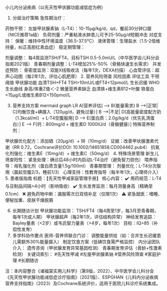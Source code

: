 小儿内分泌疾病（以先天性甲状腺功能减低症为例）
1. 分层治疗策略
急性期治疗：

药物干预：
左旋甲状腺素钠（L-T4）：10-15μg/kg/d，qd，餐前30分钟口服（NICE推荐1a级）
负荷剂量：严重粘液水肿患儿可予25-50μg/d短期冲击
对症支持：
保暖：维持中性环境温度（36.5-37.5℃）
液体管理：生理盐水（1.5-2倍维持量，纠正高胆红素血症）
稳定期管理：

剂量调整：
每4周监测TSH/FT4，目标TSH 0.5-5.0mU/L（中华医学会儿科分会指南2021版）
青春期剂量调整：L-T4增加25%-50%（骨骼快速生长需求）
并发症预防：
骨密度监测：双能X线吸收法（每年1次，DEXA扫描）
心血管评估：超声心动图（每2年1次，评估心肌肥厚）
2. 营养风险筛查
风险因素	评估工具	干预阈值
甲状腺功能	血清TSH+FT4	TSH>10mU/L或FT4<12pmol/L
生长迟缓	WHO生长曲线	身高/体重Z值＜-2
微量营养素缺乏	血清铁+维生素B12+叶酸	铁蛋白<15μg/L或维生素B12<150pmol/L

3. 营养支持方案
mermaid
graph LR
A[营养评估] --> B{能量需求}
B -->|正常| C[均衡饮食+碘摄入（120μg/d，避免过量）]
B -->|不足| D[高能量密度配方奶（1.3kcal/ml）+ L-T4空腹服用]
D --> E[蛋白质：2.0g/kg/d（优先乳清蛋白）]
E --> F[钙：800mg/d + 维生素D 1000IU/d（骨骼健康）]
特殊营养制剂：

甲状腺优化配方：添加硒（20μg/d）+ 锌（10mg/d）
证据：改善甲状腺激素代谢（RR 0.72，Cochrane评价DOI: 10.1002/14651858.CD004462.pub4）
抗氧化剂强化：维生素E（10mg/d）+ 维生素C（50mg/d）
4. 特殊场景管理
新生儿筛查阳性：
紧急处理：确诊后48小时内启动L-T4治疗（避免智力损伤）
喂养指导：母乳强化剂（蛋白质含量1.5g/100ml）
青春期管理：
剂量优化：L-T4分次服用（晨起空腹2/3，睡前1/3）
心理支持：性教育指导（每半年1次，心理师介入）
5. 患者版指南
标题：【先天性甲减家庭管理手册】
核心内容：
✔️ 用药规范：L-T4与豆制品间隔>4小时（影响吸收）
✔️ 生长发育监测：每月测量身高（精确至0.1cm）
❌ 避免药物中断：漏服需次日双倍补足（仅限1次）
⚠️ 紧急就医：嗜睡、便秘加重、皮肤干燥脱屑

6. 长期随访计划
甲状腺功能监测：
TSH/FT4（每4周至1岁，每3月至青春期，每年1次成人期）
甲状腺超声（每2年1次，评估结构异常）
神经发育追踪：
Bayley量表（<2岁）或韦氏智力量表（>4岁，每年1次）
目标：IQ>85（补偿性发育）
7. 多学科协作要点
医师-营养师联合门诊：
调整能量供给（如：合并生长迟缓患儿需额外30%能量摄入）
制定饮食方案（低碘饮食需严格监控）
内分泌团队介入：
遗传咨询（甲状腺发育异常基因检测）
青春期发育评估（骨龄+性激素检测）
关键词索引：
#先天性甲减 #左旋甲状腺素钠 #营养风险筛查 #家庭护理 #长期随访

注：本内容整合《诸福棠实用儿科学》（第9版，2022）、中华医学会儿科分会《先天性甲状腺功能减低症诊疗指南》（2021版）、ESPGHAN《儿科内分泌疾病营养支持指南》（2023）及Cochrane系统评价，适用于医院儿科诊疗系统集成。